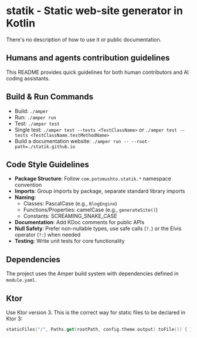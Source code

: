 # statik - Static web-site generator in Kotlin

There's no description of how to use it or public documentation.

## Humans and agents contribution guidelines

This README provides quick guidelines for both human contributors and AI coding assistants.

## Build & Run Commands
- Build: `./amper`
- Run: `./amper run`
- Test: `./amper test`
- Single test: `./amper test --tests <TestClassName>` or `./amper test --tests <TestClassName.testMethodName>`
- Build a documentation website: `./amper run -- --root-path=./statik.github.io`

## Code Style Guidelines
- **Package Structure**: Follow `com.potomushto.statik.*` namespace convention
- **Imports**: Group imports by package, separate standard library imports
- **Naming**:
  - Classes: PascalCase (e.g., `BlogEngine`)
  - Functions/Properties: camelCase (e.g., `generateSite()`)
  - Constants: SCREAMING_SNAKE_CASE
- **Documentation**: Add KDoc comments for public APIs
- **Null Safety**: Prefer non-nullable types, use safe calls (`?.`) or the Elvis operator (`?:`) when needed
- **Testing**: Write unit tests for core functionality

## Dependencies
The project uses the Amper build system with dependencies defined in `module.yaml`.

## Ktor

Use Ktor version 3.
This is the correct way for static files to be declared in Ktor 3:

```kotlin
staticFiles("/", Paths.get(rootPath, config.theme.output).toFile()) { }
```

